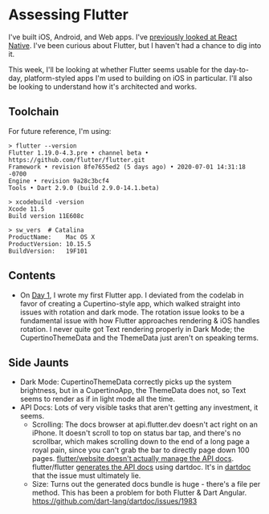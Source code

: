 # Assessing Flutter
I've built iOS, Android, and Web apps.
I've [previously looked at React Native](https://github.com/jeremy-w/nerdcamp-react-native-201712).
I've been curious about Flutter, but I haven't had a chance to dig into it.

This week, I'll be looking at whether Flutter seems usable for the day-to-day,
platform-styled apps I'm used to building on iOS in particular.
I'll also be looking to understand how it's architected and works.

## Toolchain
For future reference, I'm using:

```
> flutter --version
Flutter 1.19.0-4.3.pre • channel beta • https://github.com/flutter/flutter.git
Framework • revision 8fe7655ed2 (5 days ago) • 2020-07-01 14:31:18 -0700
Engine • revision 9a28c3bcf4
Tools • Dart 2.9.0 (build 2.9.0-14.1.beta)

> xcodebuild -version
Xcode 11.5
Build version 11E608c

> sw_vers  # Catalina
ProductName:	Mac OS X
ProductVersion:	10.15.5
BuildVersion:	19F101
```

## Contents
- On [Day 1](./Day1.md), I wrote my first Flutter app.
  I deviated from the codelab in favor of creating a Cupertino-style app, which walked straight into issues with rotation and dark mode.
  The rotation issue looks to be a fundamental issue with how Flutter approaches rendering & iOS handles rotation.
  I never quite got Text rendering properly in Dark Mode; the CupertinoThemeData and the ThemeData just aren't on speaking terms.

## Side Jaunts
- Dark Mode: CupertinoThemeData correctly picks up the system brightness, but in a CupertinoApp, the ThemeData does not, so Text seems to render as if in light mode all the time.
- API Docs: Lots of very visible tasks that aren't getting any investment, it seems.
    - Scrolling: The docs browser at api.flutter.dev doesn't act right on an iPhone. It doesn't scroll to top on status bar tap, and there's no scrollbar, which makes scrolling down to the end of a long page a royal pain, since you can't grab the bar to directly page down 100 pages. [flutter/website doesn't actually manage the API docs](https://github.com/flutter/website/issues/3362#issuecomment-567138709). flutter/flutter [generates the API docs](https://github.com/flutter/flutter/blob/master/dev/tools/dartdoc.dart) using dartdoc. It's in [dartdoc](https://github.com/dart-lang/dartdoc) that the issue must ultimately lie.
    - Size: Turns out the generated docs bundle is huge - there's a file per method. This has been a problem for both Flutter & Dart Angular. https://github.com/dart-lang/dartdoc/issues/1983

